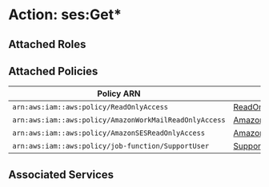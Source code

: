 # Action: ses:Get*

## Attached Roles

## Attached Policies

| Policy ARN | Policy Name |
|------------|-------------|
| `arn:aws:iam::aws:policy/ReadOnlyAccess` | [ReadOnlyAccess](../policies.md#readonlyaccess) |
| `arn:aws:iam::aws:policy/AmazonWorkMailReadOnlyAccess` | [AmazonWorkMailReadOnlyAccess](../policies.md#amazonworkmailreadonlyaccess) |
| `arn:aws:iam::aws:policy/AmazonSESReadOnlyAccess` | [AmazonSESReadOnlyAccess](../policies.md#amazonsesreadonlyaccess) |
| `arn:aws:iam::aws:policy/job-function/SupportUser` | [SupportUser](../policies.md#supportuser) |

## Associated Services

